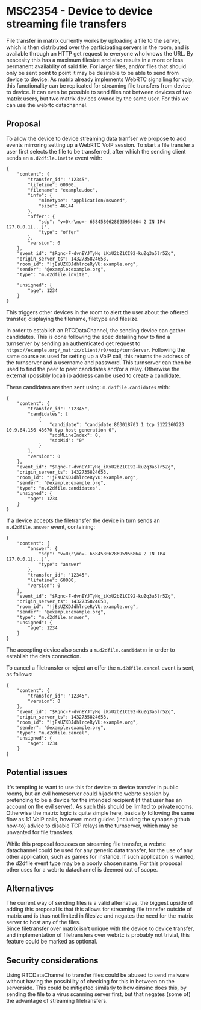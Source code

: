 # MSC2354 - Device to device streaming file transfers

File transfer in matrix currently works by uploading a file to the server, which is then distributed over
the participating servers in the room, and is available through an HTTP get request to everyone who knows
the URL. By nescesity this has a maximum filesize and also results in a more or less permanent availablity
of said file. For larger files, and/or files that should only be sent point to point it may be desirable
to be able to send from device to device. As matrix already implements WebRTC signalling for voip, this 
functionality can be replicated for streaming file transfers from device to device. It can even be possible
to send files not between devices of two matrix users, but two matrix devices owned by the same user. For 
this we can use the webrtc datachannel.


## Proposal

To allow the device to device streaming data tranfser we propose to add events mirroring setting up a
WebRTC VoIP session. 
To start a file transfer a user first selects the file to be transferred, after which the sending client 
sends an `m.d2dfile.invite` event with:

```
{
    "content": {
        "transfer_id": "12345",
        "lifetime": 60000,
        "filename": "example.doc",
        "info": {
            "mimetype": "application/msword",
            "size": 46144
        },
        "offer": {
            "sdp": "v=0\r\no=- 6584580628695956864 2 IN IP4 127.0.0.1[...]",
            "type": "offer"
        },
        "version": 0
    },
    "event_id": "$Rqnc-F-dvnEYJTyHq_iKxU2bZ1CI92-kuZq3a5lr5Zg",
    "origin_server_ts": 1432735824653,
    "room_id": "!jEsUZKDJdhlrceRyVU:example.org",
    "sender": "@example:example.org",
    "type": "m.d2dfile.invite",

    "unsigned": {
        "age": 1234
    }
}
```

This triggers other devices in the room to alert the user about the offered transfer, displaying the filename, filetype and filesize.

In order to establish an RTCDataChannel, the sending device can gather candidates. 
This is done following the spec detailing how to find a turnserver by sending an 
authenticated get request to `https://example.org/_matrix/client/r0/voip/turnServer`.
Following the same course as used for setting up a VoIP call, this returns 
the address of the turnserver and a username and password. This turnserver can then be used 
to find the peer to peer candidates and/or a relay. Otherwise the external (possibly local) 
ip address can be used to create a candidate.

These candidates are then sent using: 
`m.d2dfile.candidates` with:
```
{
    "content": {
        "transfer_id": "12345",
        "candidates": [
            {
                "candidate": "candidate:863018703 1 tcp 2122260223 10.9.64.156 43670 typ host generation 0",
                "sdpMLineIndex": 0,
                "sdpMid": "0"
            }
        ],
        "version": 0
    },
    "event_id": "$Rqnc-F-dvnEYJTyHq_iKxU2bZ1CI92-kuZq3a5lr5Zg",
    "origin_server_ts": 1432735824653,
    "room_id": "!jEsUZKDJdhlrceRyVU:example.org",
    "sender": "@example:example.org",
    "type": "m.d2dfile.candidates",
    "unsigned": {
        "age": 1234
    }
}
```

If a device accepts the filetransfer the device in turn sends an `m.d2dfile.answer` event, containing:

```
{
    "content": {
        "answer": {
            "sdp": "v=0\r\no=- 6584580628695956864 2 IN IP4 127.0.0.1[...]",
            "type": "answer"
        },
        "transfer_id": "12345",
        "lifetime": 60000,
        "version": 0
    },
    "event_id": "$Rqnc-F-dvnEYJTyHq_iKxU2bZ1CI92-kuZq3a5lr5Zg",
    "origin_server_ts": 1432735824653,
    "room_id": "!jEsUZKDJdhlrceRyVU:example.org",
    "sender": "@example:example.org",
    "type": "m.d2dfile.answer",
    "unsigned": {
        "age": 1234
    }
}
```
The accepting device also sends a `m.d2dfile.candidates` in order to establish the data connection.

To cancel a filetransfer or reject an offer the `m.d2dfile.cancel` event is sent, as follows:

```
{
    "content": {
        "transfer_id": "12345",
        "version": 0
    },
    "event_id": "$Rqnc-F-dvnEYJTyHq_iKxU2bZ1CI92-kuZq3a5lr5Zg",
    "origin_server_ts": 1432735824653,
    "room_id": "!jEsUZKDJdhlrceRyVU:example.org",
    "sender": "@example:example.org",
    "type": "m.d2dfile.cancel",
    "unsigned": {
        "age": 1234
    }
}
```

## Potential issues
It's tempting to want to use this for device to device transfer in public rooms, 
but an evil homeserver could hijack the webrtc session by pretending to be a device 
for the intended recipient (if that user has an account on the evil server). As such this 
should be limited to private rooms.  
Otherwise the matrix logic is quite simple here, basically following the same flow as 1:1 VoIP calls,
however: most guides (including the synapse github how-to) advice to disable TCP relays in the turnserver,
which may be unwanted for file transfers.

While this proposal focusses on streaming file transfer, 
a webrtc datachannel could be used for any generic data transfer, 
for the use of any other application, such as games for instance. 
If such application is wanted, the d2dfile event type may be a poorly chosen name.
For this proposal other uses for a webrtc datachannel is deemed out of scope.

## Alternatives
The current way of sending files is a valid alternative, 
the biggest upside of adding this proposal is that this allows for 
streaming file transfer outside of matrix and is thus not limited in filesize 
and negates the need for the matrix server to host any of the files.  
Since filetransfer over matrix isn't unique with the device to device transfer,
and implementation of filetransfers over webrtc is probably not trivial, 
this feature could be marked as optional.

## Security considerations
Using RTCDataChannel to transfer files could be abused to send malware 
without having the possibility of checking for this in between on the serverside.
This could be mitigated similarly to how dinsinc does this,
by sending the file to a virus scanning server first, 
but that negates (some of) the advantage of streaming filetransfers.
